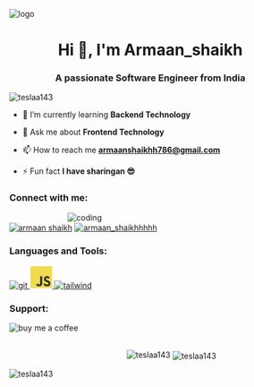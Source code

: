 ![logo](https://engineering.giphy.com/wp-content/uploads/2017/06/api.gif)
<h1 align="center">Hi 👋, I'm Armaan_shaikh</h1>
<h3 align="center">A passionate Software Engineer from India</h3>

<p align="left"> <img src="https://komarev.com/ghpvc/?username=teslaa143&label=Profile%20views&color=0e75b6&style=flat" alt="teslaa143" /> </p>

- 🌱 I’m currently learning **Backend Technology**

- 💬 Ask me about **Frontend Technology**

- 📫 How to reach me **armaanshaikhh786@gmail.com**

- ⚡ Fun fact **I have sharingan 😎**

<h3 align="left">Connect with me:</h3>
<img align="right" alt="coding" width="400" src="https://i.pinimg.com/originals/54/e3/7d/54e37d8074ebcde1d96c77d7b2a7f310.gif">
<p align="left">
<a href="https://linkedin.com/in/armaan shaikh" target="blank"><img align="center" src="https://raw.githubusercontent.com/rahuldkjain/github-profile-readme-generator/master/src/images/icons/Social/linked-in-alt.svg" alt="armaan shaikh" height="30" width="40" /></a>
<a href="https://instagram.com/armaan_shaikhhhhh" target="blank"><img align="center" src="https://raw.githubusercontent.com/rahuldkjain/github-profile-readme-generator/master/src/images/icons/Social/instagram.svg" alt="armaan_shaikhhhhh" height="30" width="40" /></a>
</p>

<h3 align="left">Languages and Tools:</h3>
<p align="left"> <a href="https://git-scm.com/" target="_blank" rel="noreferrer"> <img src="https://www.vectorlogo.zone/logos/git-scm/git-scm-icon.svg" alt="git" width="40" height="40"/> </a> <a href="https://developer.mozilla.org/en-US/docs/Web/JavaScript" target="_blank" rel="noreferrer"> <img src="https://raw.githubusercontent.com/devicons/devicon/master/icons/javascript/javascript-original.svg" alt="javascript" width="40" height="40"/> </a> <a href="https://tailwindcss.com/" target="_blank" rel="noreferrer"> <img src="https://www.vectorlogo.zone/logos/tailwindcss/tailwindcss-icon.svg" alt="tailwind" width="40" height="40"/> </a> </p>

<h3 align="left">Support:</h3>
<p><a href="https://www.buymeacoffee.com/buy me a coffee"> <img align="left" src="https://cdn.buymeacoffee.com/buttons/v2/default-yellow.png" height="50" width="210" alt="buy me a coffee" /></a></p><br><br>

<p><img align="left" src="https://github-readme-stats.vercel.app/api/top-langs?username=teslaa143&show_icons=true&locale=en&layout=compact" alt="teslaa143" /></p>

<p>&nbsp;<img align="center" src="https://github-readme-stats.vercel.app/api?username=teslaa143&show_icons=true&locale=en" alt="teslaa143" /></p>

<p><img align="center" src="https://github-readme-streak-stats.herokuapp.com/?user=teslaa143&" alt="teslaa143" /></p>

